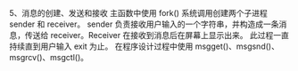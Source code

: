 5、消息的创建、发送和接收
主函数中使用 fork() 系统调用创建两个子进程 sender 和 receiver。
sender 负责接收用户输入的一个字符串，并构造成一条消息，传送给 receiver。Receiver 在接收到消息后在屏幕上显示出来。
此过程一直持续直到用户输入 exit 为止。
在程序设计过程中使用 msgget()、msgsnd()、msgrcv()、msgctl()。
